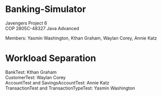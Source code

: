 # Banking-Simulator
Javengers Project 6 <br />
COP 2805C-48327 Java Advanced<br />

Members: Yasmin Washington, Kthan Graham, Waylan Corey, Annie Katz <br />

# Workload Separation

BankTest: Kthan Graham <br />
CustomerTest: Waylan Corey <br />
AccountTest and SavingsAccountTest: Annie Katz <br />
TransactionTest and TransactionTypeTest: Yasmin Washington
